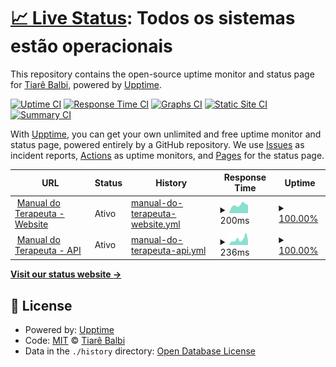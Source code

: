 # [📈 Live Status](https://monitor.manualdoterapeuta.com.br): <!--live status--> **Todos os sistemas estão operacionais**

This repository contains the open-source uptime monitor and status page for [Tiarê Balbi](https://tiarebalbi.com), powered by [Upptime](https://github.com/upptime/upptime).

[![Uptime CI](https://github.com/tiarebalbi/uptime-monitor/workflows/Uptime%20CI/badge.svg)](https://github.com/tiarebalbi/uptime-monitor/actions?query=workflow%3A%22Uptime+CI%22)
[![Response Time CI](https://github.com/tiarebalbi/uptime-monitor/workflows/Response%20Time%20CI/badge.svg)](https://github.com/tiarebalbi/uptime-monitor/actions?query=workflow%3A%22Response+Time+CI%22)
[![Graphs CI](https://github.com/tiarebalbi/uptime-monitor/workflows/Graphs%20CI/badge.svg)](https://github.com/tiarebalbi/uptime-monitor/actions?query=workflow%3A%22Graphs+CI%22)
[![Static Site CI](https://github.com/tiarebalbi/uptime-monitor/workflows/Static%20Site%20CI/badge.svg)](https://github.com/tiarebalbi/uptime-monitor/actions?query=workflow%3A%22Static+Site+CI%22)
[![Summary CI](https://github.com/tiarebalbi/uptime-monitor/workflows/Summary%20CI/badge.svg)](https://github.com/tiarebalbi/uptime-monitor/actions?query=workflow%3A%22Summary+CI%22)

With [Upptime](https://upptime.js.org), you can get your own unlimited and free uptime monitor and status page, powered entirely by a GitHub repository. We use [Issues](https://github.com/tiarebalbi/uptime-monitor/issues) as incident reports, [Actions](https://github.com/tiarebalbi/uptime-monitor/actions) as uptime monitors, and [Pages](https://monitor.manualdoterapeuta.com.br) for the status page.

<!--start: status pages-->
<!-- This summary is generated by Upptime (https://github.com/upptime/upptime) -->
<!-- Do not edit this manually, your changes will be overwritten -->
<!-- prettier-ignore -->
| URL | Status | History | Response Time | Uptime |
| --- | ------ | ------- | ------------- | ------ |
| <img alt="" src="https://icons.duckduckgo.com/ip3/portal.manualdoterapeuta.com.br.ico" height="13"> [Manual do Terapeuta - Website](https://portal.manualdoterapeuta.com.br/) | Ativo | [manual-do-terapeuta-website.yml](https://github.com/tiarebalbi/uptime-monitor/commits/HEAD/history/manual-do-terapeuta-website.yml) | <details><summary><img alt="Response time graph" src="./graphs/manual-do-terapeuta-website/response-time-week.png" height="20"> 200ms</summary><br><a href="https://monitor.manualdoterapeuta.com.br/history/manual-do-terapeuta-website"><img alt="Response time 251" src="https://img.shields.io/endpoint?url=https%3A%2F%2Fraw.githubusercontent.com%2Ftiarebalbi%2Fuptime-monitor%2FHEAD%2Fapi%2Fmanual-do-terapeuta-website%2Fresponse-time.json"></a><br><a href="https://monitor.manualdoterapeuta.com.br/history/manual-do-terapeuta-website"><img alt="24-hour response time 211" src="https://img.shields.io/endpoint?url=https%3A%2F%2Fraw.githubusercontent.com%2Ftiarebalbi%2Fuptime-monitor%2FHEAD%2Fapi%2Fmanual-do-terapeuta-website%2Fresponse-time-day.json"></a><br><a href="https://monitor.manualdoterapeuta.com.br/history/manual-do-terapeuta-website"><img alt="7-day response time 200" src="https://img.shields.io/endpoint?url=https%3A%2F%2Fraw.githubusercontent.com%2Ftiarebalbi%2Fuptime-monitor%2FHEAD%2Fapi%2Fmanual-do-terapeuta-website%2Fresponse-time-week.json"></a><br><a href="https://monitor.manualdoterapeuta.com.br/history/manual-do-terapeuta-website"><img alt="30-day response time 233" src="https://img.shields.io/endpoint?url=https%3A%2F%2Fraw.githubusercontent.com%2Ftiarebalbi%2Fuptime-monitor%2FHEAD%2Fapi%2Fmanual-do-terapeuta-website%2Fresponse-time-month.json"></a><br><a href="https://monitor.manualdoterapeuta.com.br/history/manual-do-terapeuta-website"><img alt="1-year response time 251" src="https://img.shields.io/endpoint?url=https%3A%2F%2Fraw.githubusercontent.com%2Ftiarebalbi%2Fuptime-monitor%2FHEAD%2Fapi%2Fmanual-do-terapeuta-website%2Fresponse-time-year.json"></a></details> | <details><summary><a href="https://monitor.manualdoterapeuta.com.br/history/manual-do-terapeuta-website">100.00%</a></summary><a href="https://monitor.manualdoterapeuta.com.br/history/manual-do-terapeuta-website"><img alt="All-time uptime 100.00%" src="https://img.shields.io/endpoint?url=https%3A%2F%2Fraw.githubusercontent.com%2Ftiarebalbi%2Fuptime-monitor%2FHEAD%2Fapi%2Fmanual-do-terapeuta-website%2Fuptime.json"></a><br><a href="https://monitor.manualdoterapeuta.com.br/history/manual-do-terapeuta-website"><img alt="24-hour uptime 100.00%" src="https://img.shields.io/endpoint?url=https%3A%2F%2Fraw.githubusercontent.com%2Ftiarebalbi%2Fuptime-monitor%2FHEAD%2Fapi%2Fmanual-do-terapeuta-website%2Fuptime-day.json"></a><br><a href="https://monitor.manualdoterapeuta.com.br/history/manual-do-terapeuta-website"><img alt="7-day uptime 100.00%" src="https://img.shields.io/endpoint?url=https%3A%2F%2Fraw.githubusercontent.com%2Ftiarebalbi%2Fuptime-monitor%2FHEAD%2Fapi%2Fmanual-do-terapeuta-website%2Fuptime-week.json"></a><br><a href="https://monitor.manualdoterapeuta.com.br/history/manual-do-terapeuta-website"><img alt="30-day uptime 100.00%" src="https://img.shields.io/endpoint?url=https%3A%2F%2Fraw.githubusercontent.com%2Ftiarebalbi%2Fuptime-monitor%2FHEAD%2Fapi%2Fmanual-do-terapeuta-website%2Fuptime-month.json"></a><br><a href="https://monitor.manualdoterapeuta.com.br/history/manual-do-terapeuta-website"><img alt="1-year uptime 100.00%" src="https://img.shields.io/endpoint?url=https%3A%2F%2Fraw.githubusercontent.com%2Ftiarebalbi%2Fuptime-monitor%2FHEAD%2Fapi%2Fmanual-do-terapeuta-website%2Fuptime-year.json"></a></details>
| <img alt="" src="https://icons.duckduckgo.com/ip3/api.manualdoterapeuta.com.br.ico" height="13"> [Manual do Terapeuta - API](https://api.manualdoterapeuta.com.br/actuator/info) | Ativo | [manual-do-terapeuta-api.yml](https://github.com/tiarebalbi/uptime-monitor/commits/HEAD/history/manual-do-terapeuta-api.yml) | <details><summary><img alt="Response time graph" src="./graphs/manual-do-terapeuta-api/response-time-week.png" height="20"> 236ms</summary><br><a href="https://monitor.manualdoterapeuta.com.br/history/manual-do-terapeuta-api"><img alt="Response time 264" src="https://img.shields.io/endpoint?url=https%3A%2F%2Fraw.githubusercontent.com%2Ftiarebalbi%2Fuptime-monitor%2FHEAD%2Fapi%2Fmanual-do-terapeuta-api%2Fresponse-time.json"></a><br><a href="https://monitor.manualdoterapeuta.com.br/history/manual-do-terapeuta-api"><img alt="24-hour response time 170" src="https://img.shields.io/endpoint?url=https%3A%2F%2Fraw.githubusercontent.com%2Ftiarebalbi%2Fuptime-monitor%2FHEAD%2Fapi%2Fmanual-do-terapeuta-api%2Fresponse-time-day.json"></a><br><a href="https://monitor.manualdoterapeuta.com.br/history/manual-do-terapeuta-api"><img alt="7-day response time 236" src="https://img.shields.io/endpoint?url=https%3A%2F%2Fraw.githubusercontent.com%2Ftiarebalbi%2Fuptime-monitor%2FHEAD%2Fapi%2Fmanual-do-terapeuta-api%2Fresponse-time-week.json"></a><br><a href="https://monitor.manualdoterapeuta.com.br/history/manual-do-terapeuta-api"><img alt="30-day response time 241" src="https://img.shields.io/endpoint?url=https%3A%2F%2Fraw.githubusercontent.com%2Ftiarebalbi%2Fuptime-monitor%2FHEAD%2Fapi%2Fmanual-do-terapeuta-api%2Fresponse-time-month.json"></a><br><a href="https://monitor.manualdoterapeuta.com.br/history/manual-do-terapeuta-api"><img alt="1-year response time 264" src="https://img.shields.io/endpoint?url=https%3A%2F%2Fraw.githubusercontent.com%2Ftiarebalbi%2Fuptime-monitor%2FHEAD%2Fapi%2Fmanual-do-terapeuta-api%2Fresponse-time-year.json"></a></details> | <details><summary><a href="https://monitor.manualdoterapeuta.com.br/history/manual-do-terapeuta-api">100.00%</a></summary><a href="https://monitor.manualdoterapeuta.com.br/history/manual-do-terapeuta-api"><img alt="All-time uptime 100.00%" src="https://img.shields.io/endpoint?url=https%3A%2F%2Fraw.githubusercontent.com%2Ftiarebalbi%2Fuptime-monitor%2FHEAD%2Fapi%2Fmanual-do-terapeuta-api%2Fuptime.json"></a><br><a href="https://monitor.manualdoterapeuta.com.br/history/manual-do-terapeuta-api"><img alt="24-hour uptime 100.00%" src="https://img.shields.io/endpoint?url=https%3A%2F%2Fraw.githubusercontent.com%2Ftiarebalbi%2Fuptime-monitor%2FHEAD%2Fapi%2Fmanual-do-terapeuta-api%2Fuptime-day.json"></a><br><a href="https://monitor.manualdoterapeuta.com.br/history/manual-do-terapeuta-api"><img alt="7-day uptime 100.00%" src="https://img.shields.io/endpoint?url=https%3A%2F%2Fraw.githubusercontent.com%2Ftiarebalbi%2Fuptime-monitor%2FHEAD%2Fapi%2Fmanual-do-terapeuta-api%2Fuptime-week.json"></a><br><a href="https://monitor.manualdoterapeuta.com.br/history/manual-do-terapeuta-api"><img alt="30-day uptime 100.00%" src="https://img.shields.io/endpoint?url=https%3A%2F%2Fraw.githubusercontent.com%2Ftiarebalbi%2Fuptime-monitor%2FHEAD%2Fapi%2Fmanual-do-terapeuta-api%2Fuptime-month.json"></a><br><a href="https://monitor.manualdoterapeuta.com.br/history/manual-do-terapeuta-api"><img alt="1-year uptime 100.00%" src="https://img.shields.io/endpoint?url=https%3A%2F%2Fraw.githubusercontent.com%2Ftiarebalbi%2Fuptime-monitor%2FHEAD%2Fapi%2Fmanual-do-terapeuta-api%2Fuptime-year.json"></a></details>

<!--end: status pages-->

[**Visit our status website →**](https://monitor.manualdoterapeuta.com.br)

## 📄 License

- Powered by: [Upptime](https://github.com/upptime/upptime)
- Code: [MIT](./LICENSE) © [Tiarê Balbi](https://tiarebalbi.com)
- Data in the `./history` directory: [Open Database License](https://opendatacommons.org/licenses/odbl/1-0/)
